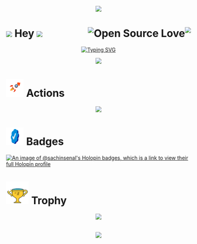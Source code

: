 <!-- Wave -->

<!--  https://github.com/kyechan99/capsule-render  -->


<p align="center">
    <img src="https://capsule-render.vercel.app/api?type=Waving&color=timeGradient&height=160&animation=fadeIn&section=header&text=sachinsenal0x64&fontSize=40&fontAlignY=35"/>  
</p>



<!-- Greeting Section -->


<!-- Open Source Badge SVG =  https://github.com/ellerbrock/open-source-badges-->

<!--  Profile Views Counter =  https://github.com/antonkomarev/github-profile-views-counter-->

<!-- Handshake.gif have in /sachinsenal0x64/assets/ folder in this repo -->



#  <img src="https://media.giphy.com/media/mGcNjsfWAjY5AEZNw6/giphy.gif" width="50"> Hey <img width="80px" src="https://cdn.jsdelivr.net/gh/sachinsenal0x64/sachinsenal0x64/assets/Handshake.gif"/>  <img align="right" src="https://komarev.com/ghpvc/?username=sachinsenal0x64&style=flat&color=blue&label=PROFILE+VIEWS"/>  <img align="right" src="https://badges.frapsoft.com/os/v1/open-source.svg?v=103" alt="Open Source Love">  




<!-- Welcome -->

<!-- https://github.com/DenverCoder1/readme-typing-svg-->


<div align="center">
  <a href="#"><img src="https://readme-typing-svg.demolab.com?font=Satisfy&size=30&pause=1000&color=00B4F7&center=true&vCenter=true&width=900&lines=print(%22Hello%2C%20World!%22);👋Hi+there,I'm+Sachin;I+do+open+source 🍕" alt="Typing SVG"/></a>  

</div>




<!-- Snake Graph -->

<!-- Get YML File From .github Folder After Run using Github Actions -->  <!-- or https://dev.to/mishmanners/how-to-enable-github-actions-on-your-profile-readme-for-a-contribution-graph-4l66-->

<p align="center"><img src="https://cdn.jsdelivr.net/gh/sachinsenal0x64/sachinsenal0x64/assets/github-contribution-grid-snake.svg"/></p> 




<!-- Readme stats -->

<!-- https://github.com/anuraghazra/github-readme-stats -->

<!-- GIF =  https://giphy.com/stickers/PragmaSchool-rocket-pragma-pragmaschool-VJ7gjWkHUVfpXT2PLp -->

# <img src="assets/rocket.gif" width="48" height="48"> Actions

<p align="center"><img src="https://github-readme-stats.vercel.app/api?username=sachinsenal0x64&show_icons=true&theme=tokyonight"/></p>





<!-- Badges -->

<!-- Use giphy.com for Animate Stickers -->

# <img src="https://github.com/sachinsenal0x64/sachinsenal0x64/blob/2552260f849f4bf72664f6e13d9c3158b53b7630/assets/badge.gif" width="48" height="48"> Badges 

[![An image of @sachinsenal's Holopin badges, which is a link to view their full Holopin profile](https://holopin.me/sachinsenal)](https://holopin.io/@sachinsenal)



<!-- Profile Trophy -->

<!-- https://giphy.com/stickers/winner-congratulations-l0Exj6t3iK0Xzv00E or use assets folder in this repo -->

# <img src="assets/actions.gif" width="62" height="62"> Trophy


<div align="center"> <img src="https://github-profile-trophy.vercel.app/?username=sachinsenal0x64&theme=radical&row=1&column=7&no-frame=false&no-bg=false"/> </div>


<br>

<!-- Wave -->

<!--  https://github.com/kyechan99/capsule-render  -->


<p align="center">
    <img src="https://capsule-render.vercel.app/api?type=Waving&color=timeGradient&animation=blinking&height=160&section=footer&text=🐟🐟🐟🐟&fontSize=40&fontAlignY=70"/>
</p>

